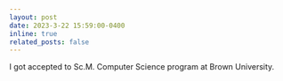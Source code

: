```yaml
---
layout: post
date: 2023-3-22 15:59:00-0400
inline: true
related_posts: false
---
```


I got accepted to Sc.M. Computer Science program at Brown University.